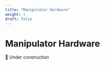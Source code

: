 ```yaml
---
title: "Manipulator Hardware"
weight: 1
draft: false
---
```

# Manipulator Hardware

🚧 Under construction
